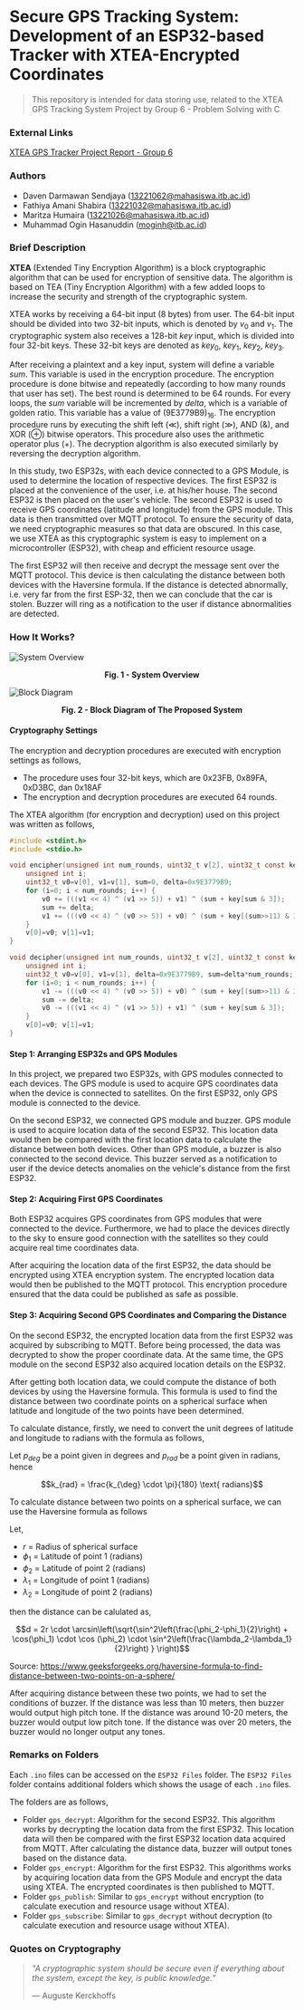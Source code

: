 # Secure GPS Tracking System: Development of an ESP32-based Tracker with XTEA-Encrypted Coordinates
> This repository is intended for data storing use, related to the XTEA GPS Tracking System Project by Group 6 - Problem Solving with C

### External Links
[XTEA GPS Tracker Project Report - Group 6](https://www.overleaf.com/project/63d8d457e6db21ec23b3274a)

### Authors
- Daven Darmawan Sendjaya (13221062@mahasiswa.itb.ac.id)
- Fathiya Amani Shabira (13221032@mahasiswa.itb.ac.id)
- Maritza Humaira (13221026@mahasiswa.itb.ac.id)
- Muhammad Ogin Hasanuddin (moginh@itb.ac.id)

### Brief Description
**XTEA** (Extended Tiny Encryption Algorithm) is a block cryptographic algorithm that can be used for encryption of sensitive data. The algorithm is based on TEA (Tiny Encryption Algorithm) with a few added loops to increase the security and strength of the cryptographic system.

XTEA works by receiving a 64-bit input (8 bytes) from user. The 64-bit input should be divided into two 32-bit inputs, which is denoted by $v_0$ and $v_1$. The cryptographic system also receives a 128-bit $key$ input, which is divided into four 32-bit keys. These 32-bit keys are denoted as $key_0$, $key_1$, $key_2$, $key_3$. 

After receiving a plaintext and a key input, system will define a variable $sum$. This variable is used in the encryption procedure. The encryption procedure is done bitwise and repeatedly (according to how many rounds that user has set). The best round is determined to be 64 rounds. For every loops, the $sum$ variable will be incremented by $delta$, which is a variable of golden ratio. This variable has a value of (9E3779B9)<sub>16</sub>. The encryption procedure runs by executing the shift left ($\ll$), shift right ($\gg$), AND (&), and XOR ($\oplus$) bitwise operators. This procedure also uses the arithmetic operator plus (+). The decryption algorithm is also executed similarly by reversing the decryption algorithm.

In this study, two ESP32s, with each device connected to a GPS Module, is used to determine the location of respective devices. The first ESP32 is placed at the convenience of the user, i.e. at his/her house. The second ESP32 is then placed on the user's vehicle. The second ESP32 is used to receive GPS coordinates (latitude and longitude) from the GPS module. This data is then transmitted over MQTT protocol. To ensure the security of data, we need cryptographic measures so that data are obscured. In this case, we use XTEA as this cryptographic system is easy to implement on a microcontroller (ESP32), with cheap and efficient resource usage.

The first ESP32 will then receive and decrypt the message sent over the MQTT protocol. This device is then calculating the distance between both devices with the Haversine formula. If the distance is detected abnormally, i.e. very far from the first ESP-32, then we can conclude that the car is stolen. Buzzer will ring as a notification to the user if distance abnormalities are detected.

### How It Works?
![System Overview](/images/system_diagram.svg "System Overview")

<figcaption align = "center"><b>Fig. 1 - System Overview</b></figcaption>

![Block Diagram](/images/block_diagram.svg "Block Diagram")

<figcaption align = "center"><b>Fig. 2 - Block Diagram of The Proposed System</b></figcaption>

#### Cryptography Settings
The encryption and decryption procedures are executed with encryption settings as follows,
- The procedure uses four 32-bit keys, which are 0x23FB, 0x89FA, 0xD3BC, dan 0x18AF
- The encryption and decryption procedures are executed 64 rounds.

The XTEA algorithm (for encryption and decryption) used on this project was written as follows,

```c
#include <stdint.h>
#include <stdio.h>

void encipher(unsigned int num_rounds, uint32_t v[2], uint32_t const key[4]) {
    unsigned int i;
    uint32_t v0=v[0], v1=v[1], sum=0, delta=0x9E3779B9;
    for (i=0; i < num_rounds; i++) {
        v0 += (((v1 << 4) ^ (v1 >> 5)) + v1) ^ (sum + key[sum & 3]);
        sum += delta;
        v1 += (((v0 << 4) ^ (v0 >> 5)) + v0) ^ (sum + key[(sum>>11) & 3]);
    }
    v[0]=v0; v[1]=v1;
}

void decipher(unsigned int num_rounds, uint32_t v[2], uint32_t const key[4]) {
    unsigned int i;
    uint32_t v0=v[0], v1=v[1], delta=0x9E3779B9, sum=delta*num_rounds;
    for (i=0; i < num_rounds; i++) {
        v1 -= (((v0 << 4) ^ (v0 >> 5)) + v0) ^ (sum + key[(sum>>11) & 3]);
        sum -= delta;
        v0 -= (((v1 << 4) ^ (v1 >> 5)) + v1) ^ (sum + key[sum & 3]);
    }
    v[0]=v0; v[1]=v1;
}
```

#### Step 1: Arranging ESP32s and GPS Modules
In this project, we prepared two ESP32s, with GPS modules connected to each devices. The GPS module is used to acquire GPS coordinates data when the device is connected to satellites. On the first ESP32, only GPS module is connected to the device.

On the second ESP32, we connected GPS module and buzzer. GPS module is used to acquire location data of the second ESP32. This location data would then be compared with the first location data to calculate the distance between both devices. Other than GPS module, a buzzer is also connected to the second device. This buzzer served as a notification to user if the device detects anomalies on the vehicle's distance from the first ESP32.

#### Step 2: Acquiring First GPS Coordinates
Both ESP32 acquires GPS coordinates from GPS modules that were connected to the device. Furthermore, we had to place the devices directly to the sky to ensure good connection with the satellites so they could acquire real time coordinates data.

After acquiring the location data of the first ESP32, the data should be encrypted using XTEA encryption system. The encrypted location data would then be published to the MQTT protocol. This encryption procedure ensured that the data could be published as safe as possible.

#### Step 3: Acquiring Second GPS Coordinates and Comparing the Distance
On the second ESP32, the encrypted location data from the first ESP32 was acquired by subscribing to MQTT. Before being processed, the data was decrypted to show the proper coordinate data. At the same time, the GPS module on the second ESP32 also acquired location details on the ESP32.

After getting both location data, we could compute the distance of both devices by using the Haversine formula. This formula is used to find the distance between two coordinate points on a spherical surface when latitude and longitude of the two points have been determined.

To calculate distance, firstly, we need to convert the unit degrees of latitude and longitude to radians with the formula as follows, 

Let $p_{deg}$ be a point given in degrees and $p_{rad}$ be a point given in radians, hence
```math
k_{rad} = \frac{k_{\deg} \cdot \pi}{180} \text{ radians}
```

To calculate distance between two points on a spherical surface, we can use the Haversine formula as follows

Let,
- $r$ = Radius of spherical surface
- $\phi_1$ = Latitude of point 1 (radians)
- $\phi_2$ = Latitude of point 2 (radians)
- $\lambda_1$ = Longitude of point 1 (radians)
- $\lambda_2$ = Longitude of point 2 (radians)

then the distance can be calulated as, 
```math
d = 2r \cdot \arcsin\left(\sqrt{\sin^2\left(\frac{\phi_2-\phi_1}{2}\right) + \cos(\phi_1) \cdot \cos (\phi_2) \cdot \sin^2\left(\frac{\lambda_2-\lambda_1}{2}\right) } \right)
```
Source: <https://www.geeksforgeeks.org/haversine-formula-to-find-distance-between-two-points-on-a-sphere/>

After acquiring distance between these two points, we had to set the conditions of buzzer. If the distance was less than 10 meters, then buzzer would output high pitch tone. If the distance was around 10-20 meters, the buzzer would output low pitch tone. If the distance was over 20 meters, the buzzer would no longer output any tones.

### Remarks on Folders
Each `.ino` files can be accessed on the `ESP32 Files` folder. The `ESP32 Files` folder contains additional folders which shows the usage of each `.ino` files.

The folders are as follows,
- Folder `gps_decrypt`: Algorithm for the second ESP32. This algorithm works by decrypting the location data from the first ESP32. This location data will then be compared with the first ESP32 location data acquired from MQTT. After calculating the distance data, buzzer will output tones based on the distance data.
- Folder `gps_encrypt`: Algorithm for the first ESP32. This algorithms works by acquiring location data from the GPS Module and encrypt the data using XTEA. The encrypted coordinates is then published to MQTT.
- Folder `gps_publish`: Similar to `gps_encrypt` without encryption (to calculate execution and resource usage without XTEA).
- Folder `gps_subscribe`: Similar to `gps_decrypt` without decryption (to calculate execution and resource usage without XTEA).

### Quotes on Cryptography
>  *"A cryptographic system should be secure even if everything about the system, except the key, is public knowledge.”*
>
> ― Auguste Kerckhoffs